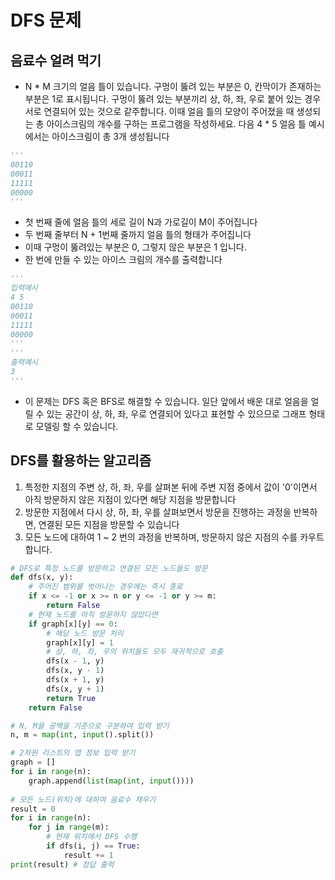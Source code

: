 # DFS 문제

## 음료수 얼려 먹기

- N * M 크기의 얼음 틀이 있습니다. 구멍이 뚫려 있는 부분은 0, 칸막이가 존재하는 부분은 1로 표시됩니다. 구멍이 뚫려 있는 부분끼리 상, 하, 좌, 우로 붙어 있는 경우 서로 연결되어 있는 것으로 같주합니다. 이때 얼음 틀의 모양이 주어졌을 때 생성되는 총 아이스크림의 개수를 구하는 프로그램을 작성하세요. 다음 4 * 5 얼음 틀 예시에서는 아이스크림이 총 3개 생성됩니다

```python
'''
00110
00011
11111
00000
'''
```

- 첫 번째 줄에 얼음 틀의 세로 길이 N과 가로길이 M이 주어집니다
- 두 번째 줄부터 N + 1번째 줄까지 얼음 틀의 형태가 주어집니다
- 이때 구멍이 뚫려있는 부분은 0, 그렇지 않은 부분은 1 입니다.
- 한 번에 만들 수 있는 아이스 크림의 개수를 출력합니다

```python
'''
입력예시
4 5
00110
00011
11111
00000
'''
'''
출력예시
3
'''
```

- 이 문제는 DFS 혹은 BFS로 해결할 수 있습니다. 일단 앞에서 배운 대로 얼음을 얼릴 수 있는 공간이 상, 하, 좌, 우로 연결되어 있다고 표현할 수 있으므로 그래프 형태로 모델링 할 수 있습니다.

## DFS를 활용하는 알고리즘

1. 특정한 지점의 주변 상, 하, 좌, 우를 살펴본 뒤에 주변 지점 중에서 값이 '0'이면서 아직 방문하지 않은 지점이 있다면 해당 지점을 방문합니다
2. 방문한 지점에서 다시 상, 하, 좌, 우를 살펴보면서 방문을 진행하는 과정을 반복하면, 연결된 모든 지점을 방문할 수 있습니다
3. 모든 노드에 대하여 1 ~ 2 번의 과정을 반복하며, 방문하지 않은 지점의 수를 카우트 합니다.

```python
# DFS로 특정 노드를 방문하고 연결된 모든 노드들도 방문
def dfs(x, y):
    # 주어진 범위를 벗어나는 경우에는 즉시 종료
    if x <= -1 or x >= n or y <= -1 or y >= m:
        return False
    # 현재 노드를 아직 방문하지 않았다면
    if graph[x][y] == 0:
        # 해당 노드 방문 처리
        graph[x][y] = 1
        # 상, 하, 좌, 우의 위치들도 모두 재귀적으로 호출
        dfs(x - 1, y)
        dfs(x, y - 1)
        dfs(x + 1, y)
        dfs(x, y + 1)
        return True
    return False

# N, M을 공백을 기준으로 구분하여 입력 받기
n, m = map(int, input().split())

# 2차원 리스트의 맵 정보 입력 받기
graph = []
for i in range(n):
    graph.append(list(map(int, input())))
    
# 모든 노드(위치)에 대하여 음료수 채우기
result = 0
for i in range(n):
    for j in range(m):
        # 현재 위치에서 DFS 수행
        if dfs(i, j) == True:
            result += 1
print(result) # 정답 출력
```


